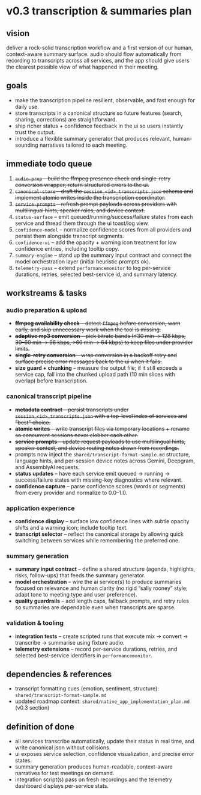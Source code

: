 # v0.3 transcription & summaries plan

## vision
deliver a rock-solid transcription workflow and a first version of our human, context-aware summary surface. audio should flow automatically from recording to transcripts across all services, and the app should give users the clearest possible view of what happened in their meeting.

## goals
- make the transcription pipeline resilient, observable, and fast enough for daily use.
- store transcripts in a canonical structure so future features (search, sharing, corrections) are straightforward.
- ship richer status + confidence feedback in the ui so users instantly trust the output.
- introduce a flexible summary generator that produces relevant, human-sounding narratives tailored to each meeting.

## immediate todo queue
1. ~~`audio-prep` – build the ffmpeg presence check and single-retry conversion wrapper; return structured errors to the ui.~~
2. ~~`canonical-store` – draft the `session_<id>_transcripts.json` schema and implement atomic writes inside the transcription coordinator.~~
3. ~~`service-prompts` – refresh prompt payloads across providers with multilingual hints, speaker roles, and device context.~~
4. `status-surface` – emit queued/running/success/failure states from each service and thread them through the ui toast/log view.
5. `confidence-model` – normalize confidence scores from all providers and persist them alongside transcript segments.
6. `confidence-ui` – add the opacity + warning icon treatment for low confidence entries, including tooltip copy.
7. `summary-engine` – stand up the summary input contract and connect the model orchestration layer (initial heuristic prompts ok).
8. `telemetry-pass` – extend `performancemonitor` to log per-service durations, retries, selected best-service id, and summary latency.

## workstreams & tasks

### audio preparation & upload
- ~~**ffmpeg availability check** – detect `ffmpeg` before conversion, warn early, and skip unnecessary work when the tool is missing.~~
- ~~**adaptive mp3 conversion** – pick bitrate bands (≤30 min → 128 kbps, 30–60 min → 96 kbps, >60 min → 64 kbps) to keep files under provider limits.~~
- ~~**single-retry conversion** – wrap conversion in a backoff retry and surface precise error messages back to the ui when it fails.~~
- **size guard + chunking** – measure the output file; if it still exceeds a service cap, fall into the chunked upload path (10 min slices with overlap) before transcription.

### canonical transcript pipeline
- ~~**metadata contract** – persist transcripts under `session_<id>_transcripts.json` with a top-level index of services and "best" choice.~~
- ~~**atomic writes** – write transcript files via temporary locations + rename so concurrent sessions never clobber each other.~~
- ~~**service prompts** – update request payloads to use multilingual hints, speaker context, and device routing notes drawn from recordings.~~
- prompts now inject the `shared/transcript-format-sample.md` structure, language hints, and per-session device notes across Gemini, Deepgram, and AssemblyAI requests.
- **status updates** – have each service emit queued → running → success/failure states with missing-key diagnostics where relevant.
- **confidence capture** – parse confidence scores (words or segments) from every provider and normalize to 0.0–1.0.

### application experience
- **confidence display** – surface low confidence lines with subtle opacity shifts and a warning icon; include tooltip text.
- **transcript selector** – reflect the canonical storage by allowing quick switching between services while remembering the preferred one.

### summary generation
- **summary input contract** – define a shared structure (agenda, highlights, risks, follow-ups) that feeds the summary generator.
- **model orchestration** – wire the ai service(s) to produce summaries focused on relevance and human clarity (no rigid “sally rooney” style; adapt tone to meeting type and user preference).
- **quality guardrails** – add length caps, fallback prompts, and retry rules so summaries are dependable even when transcripts are sparse.

### validation & tooling
- **integration tests** – create scripted runs that execute mix → convert → transcribe → summarise using fixture audio.
- **telemetry extensions** – record per-service durations, retries, and selected best-service identifiers in `performancemonitor`.

## dependencies & references
- transcript formatting cues (emotion, sentiment, structure): `shared/transcript-format-sample.md`
- updated roadmap context: `shared/native_app_implementation_plan.md` (v0.3 section)

## definition of done
- all services transcribe automatically, update their status in real time, and write canonical json without collisions.
- ui exposes service selection, confidence visualization, and precise error states.
- summary generation produces human-readable, context-aware narratives for test meetings on demand.
- integration script(s) pass on fresh recordings and the telemetry dashboard displays per-service stats.
